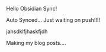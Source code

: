 Hello Obsidian Sync!

Auto Synced... Just waiting on push!!!!


jahsdklfjhaskfjdh

Making my blog posts....
